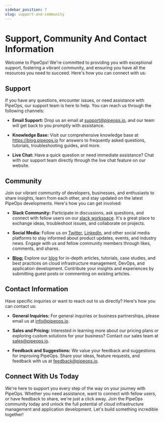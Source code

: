 ```yaml
---
sidebar_position: 7
slug: support-and-community
---
```


# Support, Community And Contact Information

Welcome to PipeOps! We're committed to providing you with exceptional support, fostering a vibrant community, and ensuring you have all the resources you need to succeed. Here's how you can connect with us:

## Support

If you have any questions, encounter issues, or need assistance with PipeOps, our support team is here to help. You can reach us through the following channels:

- **Email Support:** Drop us an email at [support@pipeops.io](mailto:support@pipeops.io), and our team will get back to you promptly with assistance.

- **Knowledge Base:** Visit our comprehensive knowledge base at https://blog.pipeops.io for answers to frequently asked questions, tutorials, troubleshooting guides, and more.

- **Live Chat:** Have a quick question or need immediate assistance? Chat with our support team directly through the live chat feature on our website.

## Community
Join our vibrant community of developers, businesses, and enthusiasts to share insights, learn from each other, and stay updated on the latest PipeOps developments. Here's how you can get involved:

- **Slack Community:** Participate in discussions, ask questions, and connect with fellow users on our [slack workspace](https://join.slack.com/t/pipeopscommunity/shared_invite/zt-23gmjrl0k-Pzm2cBgIMTsUu5Az73PYKg). It's a great place to exchange ideas, troubleshoot issues, and collaborate on projects.

- **Social Media:** Follow us on [Twitter](https://twitter.com/pipeopshq), [LinkedIn](https://www.linkedin.com/company/pipeops/), and other social media platforms to stay informed about product updates, events, and industry news. Engage with us and fellow community members through likes, comments, and shares.

- **[Blog:](https://blog.pipeops.io)** Explore our [blog](https://blog.pipeops.io) for in-depth articles, tutorials, case studies, and best practices on cloud infrastructure management, DevOps, and application development. Contribute your insights and experiences by submitting guest posts or commenting on existing articles.

## Contact Information
Have specific inquiries or want to reach out to us directly? Here's how you can contact us:

- **General Inquiries:** For general inquiries or business partnerships, please email us at [info@pipeops.io](mailto:info@pipeops.io).

- **Sales and Pricing:** Interested in learning more about our pricing plans or exploring custom solutions for your business? Contact our sales team at [sales@pipeops.io](mailto:sales@pipeops.io).

- **Feedback and Suggestions:** We value your feedback and suggestions for improving PipeOps. Share your ideas, feature requests, and feedback with us at [feedback@pipeops.io](mailto:feedback@pipeops.io).

## Connect With Us Today
We're here to support you every step of the way on your journey with PipeOps. Whether you need assistance, want to connect with fellow users, or have feedback to share, we're just a click away. Join the PipeOps community today and unlock the full potential of cloud infrastructure management and application development. Let's build something incredible together!

